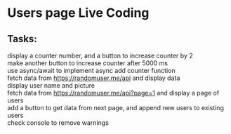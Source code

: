 # Users page Live Coding

## Tasks:

display a counter number, and a button to increase counter by 2<br />
make another button to increase counter after 5000 ms<br />
use async/await to implement async add counter function<br />
fetch data from https://randomuser.me/api and display data<br />
display user name and picture<br />
fetch data from https://randomuser.me/api?page=1 and display a page of users<br />
add a button to get data from next page, and append new users to existing users<br />
check console to remove warnings<br />